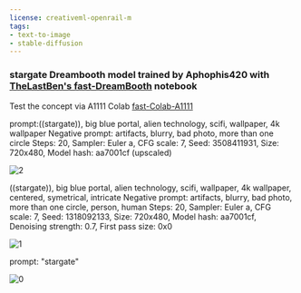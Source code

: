 ```yaml
---
license: creativeml-openrail-m
tags:
- text-to-image
- stable-diffusion
---
```

### stargate Dreambooth model trained by Aphophis420 with [TheLastBen's fast-DreamBooth](https://colab.research.google.com/github/TheLastBen/fast-stable-diffusion/blob/main/fast-DreamBooth.ipynb) notebook


Test the concept via A1111 Colab [fast-Colab-A1111](https://colab.research.google.com/github/TheLastBen/fast-stable-diffusion/blob/main/fast_stable_diffusion_AUTOMATIC1111.ipynb)

prompt:((stargate)), big blue portal, alien technology, scifi, wallpaper, 4k wallpaper
Negative prompt: artifacts, blurry, bad photo, more than one circle
Steps: 20, Sampler: Euler a, CFG scale: 7, Seed: 3508411931, Size: 720x480, Model hash: aa7001cf
(upscaled)

![2](https://huggingface.co/Aphophis420/stargate/resolve/main/04663.png)

((stargate)), big blue portal, alien technology, scifi, wallpaper, 4k wallpaper, centered,  symetrical, intricate
Negative prompt: artifacts, blurry, bad photo, more than one circle, person, human
Steps: 20, Sampler: Euler a, CFG scale: 7, Seed: 1318092133, Size: 720x480, Model hash: aa7001cf, Denoising strength: 0.7, First pass size: 0x0


![1](https://huggingface.co/Aphophis420/stargate/resolve/main/sample_images/04655.png)

prompt: "stargate"

  ![0](https://huggingface.co/Aphophis420/stargate/resolve/main/sample_images/00007-0-th-4051933505.png)


  
